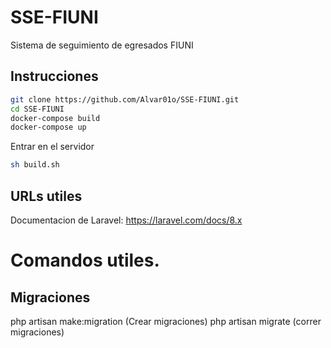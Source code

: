 # SSE-FIUNI
Sistema de seguimiento de egresados FIUNI


## Instrucciones
```sh
git clone https://github.com/Alvar01o/SSE-FIUNI.git
cd SSE-FIUNI
docker-compose build
docker-compose up
```
Entrar en el servidor 

```sh
sh build.sh
```

## URLs utiles 
Documentacion de Laravel: https://laravel.com/docs/8.x


# Comandos utiles.

## Migraciones
php artisan make:migration <migrationName> (Crear migraciones)
php artisan migrate (correr migraciones)
